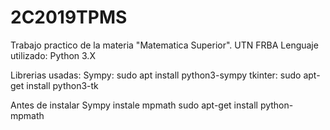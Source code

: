# 2C2019TPMS
Trabajo practico de la materia "Matematica Superior". UTN FRBA
Lenguaje utilizado:
Python 3.X

Librerias usadas:
Sympy: sudo apt install python3-sympy
tkinter: sudo apt-get install python3-tk

Antes de instalar Sympy instale mpmath
sudo apt-get install python-mpmath

